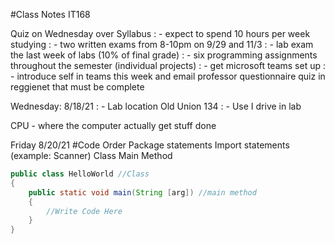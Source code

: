 #Class Notes IT168

Quiz on Wednesday over Syllabus
: - expect to spend 10 hours per week studying
: - two written exams from 8-10pm on 9/29 and 11/3
: - lab exam the last week of labs (10% of final grade)
: - six programming assignments throughout the semester (individual projects)
: - get microsoft teams set up
: - introduce self in teams this week and email professor questionnaire quiz in reggienet that must be complete

Wednesday: 8/18/21
: - Lab location Old Union 134
: - Use I drive in lab


CPU - where the computer actually get stuff done

Friday 8/20/21
#Code Order
Package statements
Import statements (example: Scanner)
Class
Main Method

```Java 
public class HelloWorld //Class
{
    public static void main(String [arg]) //main method
    {
        //Write Code Here
    } 
}
```
